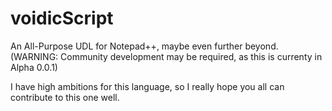 # voidicScript
An All-Purpose UDL for Notepad++, maybe even further beyond. (WARNING: Community development may be required, as this is currenty in Alpha 0.0.1)

I have high ambitions for this language, so I really hope you all can contribute to this one well.
